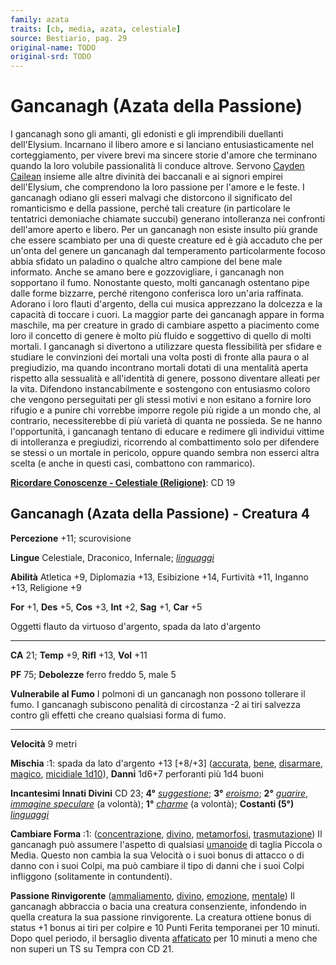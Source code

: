 ```yaml
---
family: azata
traits: [cb, media, azata, celestiale]
source: Bestiario, pag. 29
original-name: TODO
original-srd: TODO
---
```


# Gancanagh (Azata della Passione)

I gancanagh sono gli amanti, gli edonisti e gli imprendibili duellanti
dell'Elysium. Incarnano il libero amore e si lanciano entusiasticamente nel
corteggiamento, per vivere brevi ma sincere storie d'amore che terminano quando
la loro volubile passionalità li conduce altrove. Servono
[Cayden Cailean](/divinità/cayden-cailean) insieme alle altre divinità dei
baccanali e ai signori empirei dell'Elysium, che comprendono la loro passione
per l'amore e le feste. I gancanagh odiano gli esseri malvagi che distorcono il
significato del romanticismo e della passione, perché tali creature (in
particolare le tentatrici demoniache chiamate succubi) generano intolleranza nei
confronti dell'amore aperto e libero. Per un gancanagh non esiste insulto più
grande che essere scambiato per una di queste creature ed è già accaduto che per
un'onta del genere un gancanagh dal temperamento particolarmente focoso abbia
sfidato un paladino o qualche altro campione del bene male informato. Anche se
amano bere e gozzovigliare, i gancanagh non sopportano il fumo. Nonostante
questo, molti gancanagh ostentano pipe dalle forme bizzarre, perché ritengono
conferisca loro un'aria raffinata. Adorano i loro flauti d'argento, della cui
musica apprezzano la dolcezza e la capacità di toccare i cuori. La maggior parte
dei gancanagh appare in forma maschile, ma per creature in grado di cambiare
aspetto a piacimento come loro il concetto di genere è molto più fluido e
soggettivo di quello di molti mortali. I gancanagh si divertono a utilizzare
questa flessibilità per sfidare e studiare le convinzioni dei mortali una volta
posti di fronte alla paura o al pregiudizio, ma quando incontrano mortali dotati
di una mentalità aperta rispetto alla sessualità e all'identità di genere,
possono diventare alleati per la vita. Difendono instancabilmente e sostengono
con entusiasmo coloro che vengono perseguitati per gli stessi motivi e non
esitano a fornire loro rifugio e a punire chi vorrebbe imporre regole più rigide
a un mondo che, al contrario, necessiterebbe di più varietà di quanta ne
possieda. Se ne hanno l'opportunità, i gancanagh tentano di educare e redimere
gli individui vittime di intolleranza e pregiudizi, ricorrendo al combattimento
solo per difendere se stessi o un mortale in pericolo, oppure quando sembra non
esserci altra scelta (e anche in questi casi, combattono con rammarico).

**[Ricordare Conoscenze - Celestiale (Religione)](/azioni/ricordare-conoscenze)**:
CD 19

## Gancanagh (Azata della Passione) - Creatura 4

**Percezione** +11; scurovisione

**Lingue** Celestiale, Draconico, Infernale;
_[linguaggi](/incantesimi/linguaggi)_

**Abilità** Atletica +9, Diplomazia +13, Esibizione +14, Furtività +11, Inganno
+13, Religione +9

**For** +1, **Des** +5, **Cos** +3, **Int** +2, **Sag** +1, **Car** +5

Oggetti flauto da virtuoso d'argento, spada da lato d'argento

---

**CA** 21; **Temp** +9, **Rifl** +13, **Vol** +11

**PF** 75; **Debolezze** ferro freddo 5, male 5

**Vulnerabile al Fumo** I polmoni di un gancanagh non possono tollerare il fumo.
I gancanagh subiscono penalità di circostanza -2 ai tiri salvezza contro gli
effetti che creano qualsiasi forma di fumo.

---

**Velocità** 9 metri

**Mischia** :1: spada da lato d'argento +13 \[+8/+3]
([accurata](/tratti/accurata), [bene](/tratti/bene),
[disarmare](/tratti/disarmare), [magico](/tratti/magico),
[micidiale 1d10](/tratti/micidiale)), **Danni** 1d6+7 perforanti più 1d4 buoni

**Incantesimi Innati Divini** CD 23; **4°**
_[suggestione](/incantesimi/suggestione)_; **3°**
_[eroismo](/incantesimi/eroismo)_; **2°** _[guarire](/incantesimi/guarire)_,
_[immagine speculare](/incantesimi/immagine-speculare)_ (a volontà); **1°**
_[charme](/incantesimi/charme)_ (a volontà); **Costanti (5°)**
_[linguaggi](/incantesimi/linguaggi)_

**Cambiare Forma** :1: ([concentrazione](/tratti/concentrazione),
[divino](/tratti/divino), [metamorfosi](/tratti/metamorfosi),
[trasmutazione](/tratti/trasmutazione)) Il gancanagh può assumere l'aspetto di
qualsiasi [umanoide](/tratti/umanoide) di taglia Piccola o Media. Questo non
cambia la sua Velocità o i suoi bonus di attacco o di danno con i suoi Colpi, ma
può cambiare il tipo di danni che i suoi Colpi infliggono (solitamente in
contundenti).

**Passione Rinvigorente** ([ammaliamento](/tratti/ammaliamento),
[divino](/tratti/divino), [emozione](/tratti/emozione),
[mentale](/tratti/mentale)) Il gancanagh abbraccia o bacia una creatura
consenziente, infondendo in quella creatura la sua passione rinvigorente. La
creatura ottiene bonus di status +1 bonus ai tiri per colpire e 10 Punti Ferita
temporanei per 10 minuti. Dopo quel periodo, il bersaglio diventa
[affaticato](/condizioni/affaticato) per 10 minuti a meno che non superi un TS
su Tempra con CD 21.
